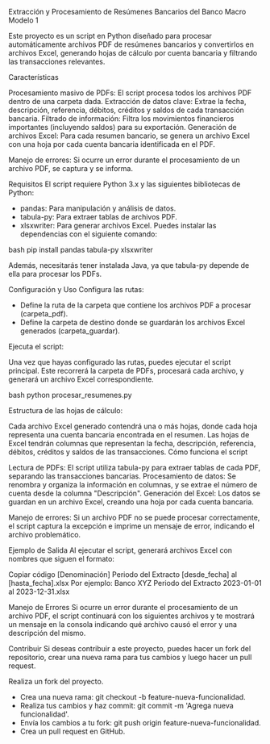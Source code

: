 Extracción y Procesamiento de Resúmenes Bancarios del Banco Macro Modelo 1

Este proyecto es un script en Python diseñado para procesar automáticamente archivos PDF de resúmenes bancarios y convertirlos en archivos Excel, generando hojas de cálculo por cuenta bancaria y filtrando las transacciones relevantes.

Características

Procesamiento masivo de PDFs: El script procesa todos los archivos PDF dentro de una carpeta dada.
Extracción de datos clave: Extrae la fecha, descripción, referencia, débitos, créditos y saldos de cada transacción bancaria.
Filtrado de información: Filtra los movimientos financieros importantes (incluyendo saldos) para su exportación.
Generación de archivos Excel: Para cada resumen bancario, se genera un archivo Excel con una hoja por cada cuenta bancaria identificada en el PDF.

Manejo de errores: Si ocurre un error durante el procesamiento de un archivo PDF, se captura y se informa.

Requisitos
El script requiere Python 3.x y las siguientes bibliotecas de Python:
 - pandas: Para manipulación y análisis de datos.
 - tabula-py: Para extraer tablas de archivos PDF.
 - xlsxwriter: Para generar archivos Excel.
Puedes instalar las dependencias con el siguiente comando:

bash
pip install pandas tabula-py xlsxwriter

Además, necesitarás tener instalada Java, ya que tabula-py depende de ella para procesar los PDFs.

Configuración y Uso
Configura las rutas:
 - Define la ruta de la carpeta que contiene los archivos PDF a procesar (carpeta_pdf).
 - Define la carpeta de destino donde se guardarán los archivos Excel generados (carpeta_guardar).

Ejecuta el script:

Una vez que hayas configurado las rutas, puedes ejecutar el script principal. 
Este recorrerá la carpeta de PDFs, procesará cada archivo, y generará un archivo Excel correspondiente.

bash
python procesar_resumenes.py

Estructura de las hojas de cálculo:

Cada archivo Excel generado contendrá una o más hojas, donde cada hoja representa una cuenta bancaria encontrada en el resumen.
Las hojas de Excel tendrán columnas que representan la fecha, descripción, referencia, débitos, créditos y saldos de las transacciones.
Cómo funciona el script

Lectura de PDFs: El script utiliza tabula-py para extraer tablas de cada PDF, separando las transacciones bancarias.
Procesamiento de datos: Se renombra y organiza la información en columnas, y se extrae el número de cuenta desde la columna "Descripción".
Generación del Excel: Los datos se guardan en un archivo Excel, creando una hoja por cada cuenta bancaria.

Manejo de errores: Si un archivo PDF no se puede procesar correctamente, el script captura la excepción e imprime un mensaje de error, indicando el archivo problemático.

Ejemplo de Salida
Al ejecutar el script, generará archivos Excel con nombres que siguen el formato:


Copiar código
[Denominación] Periodo del Extracto [desde_fecha] al [hasta_fecha].xlsx
Por ejemplo:
Banco XYZ Periodo del Extracto 2023-01-01 al 2023-12-31.xlsx

Manejo de Errores
Si ocurre un error durante el procesamiento de un archivo PDF, el script continuará con los siguientes archivos y te mostrará un mensaje en la consola indicando qué archivo causó el error y una descripción del mismo.

Contribuir
Si deseas contribuir a este proyecto, puedes hacer un fork del repositorio, crear una nueva rama para tus cambios y luego hacer un pull request.

Realiza un fork del proyecto.
 - Crea una nueva rama: git checkout -b feature-nueva-funcionalidad.
 - Realiza tus cambios y haz commit: git commit -m 'Agrega nueva funcionalidad'.
 - Envía los cambios a tu fork: git push origin feature-nueva-funcionalidad.
 - Crea un pull request en GitHub.
